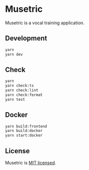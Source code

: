 # Musetric

Musetric is a vocal training application.

## Development

```bash
yarn
yarn dev
```

## Check

```bash
yarn
yarn check:ts
yarn check:lint
yarn check:format
yarn test
```

## Docker

```bash
yarn build:frontend
yarn build:docker
yarn start:docker
```

## License

Musetric is [MIT licensed](https://github.com/popelenkow/Musetric/blob/main/license.md).
